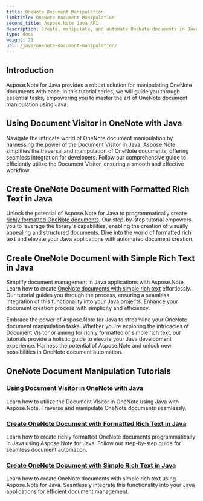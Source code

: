 ```yaml
---
title: OneNote Document Manipulation
linktitle: OneNote Document Manipulation
second_title: Aspose.Note Java API
description: Create, manipulate, and automate OneNote documents in Java with Aspose.Note. Step-by-step tutorials on Document Visitor, formatted rich text & rich text creation.
type: docs
weight: 21
url: /java/onenote-document-manipulation/
---
```


## Introduction

Aspose.Note for Java provides a robust solution for manipulating OneNote documents with ease. In this tutorial series, we will guide you through essential tasks, empowering you to master the art of OneNote document manipulation using Java.

## Using Document Visitor in OneNote with Java
Navigate the intricate world of OneNote document manipulation by harnessing the power of the [Document Visitor](./using-document-visitor/) in Java. Aspose.Note simplifies the traversal and manipulation of OneNote documents, offering seamless integration for developers. Follow our comprehensive guide to efficiently utilize the Document Visitor, ensuring a smooth and effective workflow. 

## Create OneNote Document with Formatted Rich Text in Java
Unlock the potential of Aspose.Note for Java to programmatically create [richly formatted OneNote documents](./create-onenote-document-formatted-rich-text/). Our step-by-step tutorial empowers you to leverage the library's capabilities, enabling the creation of visually appealing and structured documents. Dive into the world of formatted rich text and elevate your Java applications with automated document creation.

## Create OneNote Document with Simple Rich Text in Java
Simplify document management in Java applications with Aspose.Note. Learn how to create [OneNote documents with simple rich text](./create-onenote-document-simple-rich-text/) effortlessly. Our tutorial guides you through the process, ensuring a seamless integration of this functionality into your Java projects. Enhance your document creation process with simplicity and efficiency. 

Embrace the power of Aspose.Note for Java to streamline your OneNote document manipulation tasks. Whether you're exploring the intricacies of Document Visitor or aiming for richly formatted or simple rich text, our tutorials provide a holistic guide to elevate your Java development experience. Harness the potential of Aspose.Note and unlock new possibilities in OneNote document automation.
## OneNote Document Manipulation Tutorials
### [Using Document Visitor in OneNote with Java](./using-document-visitor/)
Learn how to utilize the Document Visitor in OneNote using Java with Aspose.Note. Traverse and manipulate OneNote documents seamlessly.
### [Create OneNote Document with Formatted Rich Text in Java](./create-onenote-document-formatted-rich-text/)
Learn how to create richly formatted OneNote documents programmatically in Java using Aspose.Note for Java. Follow our step-by-step guide for seamless document automation.
### [Create OneNote Document with Simple Rich Text in Java](./create-onenote-document-simple-rich-text/)
Learn how to create OneNote documents with simple rich text using Aspose.Note for Java. Seamlessly integrate this functionality into your Java applications for efficient document management.